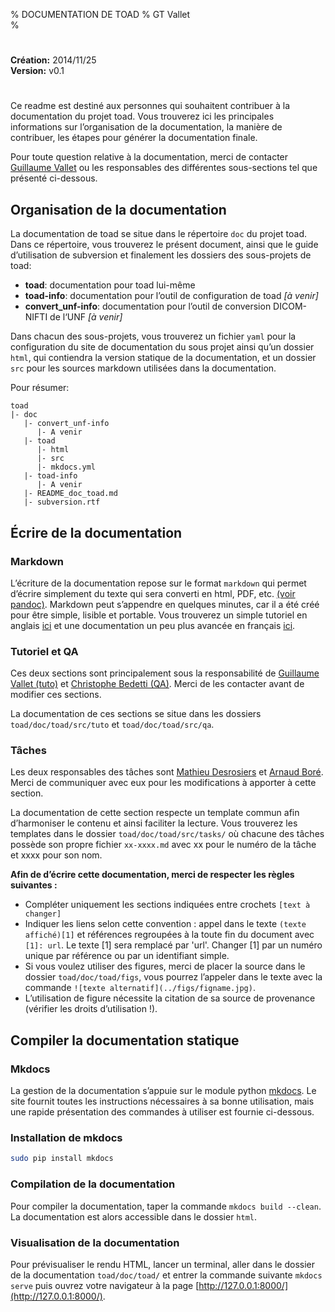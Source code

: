 % DOCUMENTATION DE TOAD
% GT Vallet  
%

<!-- Pour convertir ce fichier Markdown au format PDF, lancer la commande "pandoc -s -S README.md -o README.pdf --template=doc_latex.template".  
Pré-requis : installation fonctionnelle de pandoc (version 1.12.2) et latex (version 2014).
-->

#

**Création:** 2014/11/25  
**Version:** v0.1  

#

Ce readme est destiné aux personnes qui souhaitent contribuer à la documentation du projet toad.
Vous trouverez ici les principales informations sur l’organisation de la documentation, la manière de contribuer, les étapes pour générer la documentation finale.

Pour toute question relative à la documentation, merci de contacter [Guillaume Vallet](mailto:gtvallet@gmail.com) ou les responsables des différentes sous-sections tel que présenté ci-dessous.


## Organisation de la documentation

La documentation de toad se situe dans le répertoire `doc` du projet toad.
Dans ce répertoire, vous trouverez le présent document, ainsi que le guide d’utilisation de subversion et finalement les dossiers des sous-projets de toad:

- **toad**: documentation pour toad lui-même 
- **toad-info**: documentation pour l’outil de configuration de toad *[à venir]*
- **convert_unf-info**: documentation pour l’outil de conversion DICOM-NIFTI de l‘UNF *[à venir]*

Dans chacun des sous-projets, vous trouverez un fichier `yaml` pour la configuration du site de documentation du sous projet ainsi qu’un dossier `html`, qui contiendra la version statique de la documentation, et un dossier `src` pour les sources markdown utilisées dans la documentation.

Pour résumer:

    toad
    |- doc
       |- convert_unf-info
          |- A venir 
       |- toad
          |- html
          |- src
          |- mkdocs.yml
       |- toad-info  
          |- A venir
       |- README_doc_toad.md
       |- subversion.rtf


## Écrire de la documentation

### Markdown

L’écriture de la documentation repose sur le format `markdown` qui permet d’écrire simplement du texte qui sera converti en html, PDF, etc. [(voir pandoc)][pandoc].
Markdown peut s’appendre en quelques minutes, car il a été créé pour être simple, lisible et portable. 
Vous trouverez un simple tutoriel en anglais [ici][tuto] et une documentation un peu plus avancée en français [ici][mkinfo].


### Tutoriel et QA

Ces deux sections sont principalement sous la responsabilité de [Guillaume Vallet (tuto)](mailto:gtvallet@gmail.com) et [Christophe Bedetti (QA)](mailto:christophe.bedetti@gmail.com). 
Merci de les contacter avant de modifier ces sections.

La documentation de ces sections se situe dans les dossiers `toad/doc/toad/src/tuto` et `toad/doc/toad/src/qa`. 


### Tâches

Les deux responsables des tâches sont [Mathieu Desrosiers](mailto:mathieu.desrosiers@criugm.qc.ca) et [Arnaud Boré](mailto:arnaud.bore@gmail.com). 
Merci de communiquer avec eux pour les modifications à apporter à cette section.

La documentation de cette section respecte un template commun afin d’harmoniser le contenu et ainsi faciliter la lecture. 
Vous trouverez les templates dans le dossier `toad/doc/toad/src/tasks/` où chacune des tâches possède son propre fichier `xx-xxxx.md` avec xx pour le numéro de la tâche et xxxx pour son nom. 

**Afin de d’écrire cette documentation, merci de respecter les règles suivantes :**

- Compléter uniquement les sections indiquées entre crochets `[text à changer]`
- Indiquer les liens selon cette convention : appel dans le texte `(texte affiché)[1]` et références regroupées à la toute fin du document avec `[1]: url`. Le texte [1] sera remplacé par 'url'. Changer [1] par un numéro unique par référence ou par un identifiant simple.
- Si vous voulez utiliser des figures, merci de placer la source dans le dossier `toad/doc/toad/figs`, vous pourrez l’appeler dans le texte avec la commande `![texte alternatif](../figs/figname.jpg)`.
- L’utilisation de figure nécessite la citation de sa source de provenance (vérifier les droits d’utilisation !).


## Compiler la documentation statique

### Mkdocs

La gestion de la documentation s’appuie sur le module python [mkdocs][mkdocs].
Le site fournit toutes les instructions nécessaires à sa bonne utilisation, mais une rapide présentation des commandes à utiliser est fournie ci-dessous.

### Installation de mkdocs

```bash
sudo pip install mkdocs
```

### Compilation de la documentation

Pour compiler la documentation, taper la commande ```mkdocs build --clean```.
La documentation est alors accessible dans le dossier `html`.

### Visualisation de la documentation

Pour prévisualiser le rendu HTML, lancer un terminal, aller dans le dossier de la documentation `toad/doc/toad/` et entrer la commande suivante ```mkdocs serve``` puis ouvrez votre navigateur à la page [http://127.0.0.1:8000/](http://127.0.0.1:8000/).


[pandoc]: http://johnmacfarlane.net/pandoc/
[tuto]: https://github.com/adam-p/markdown-here/wiki/Markdown-Cheatsheet
[mkinfo]: http://blog.wax-o.com/2014/04/tutoriel-un-guide-pour-bien-commencer-avec-markdown/
[mkdocs]: http://www.mkdocs.org/
